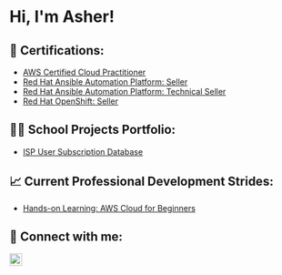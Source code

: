  <h1>Hi, I'm Asher! </h1>

<h2>📄 Certifications:</h2>

- [AWS Certified Cloud Practitioner](https://www.credly.com/badges/a560ad7e-4045-4ef2-9734-42ca36158418/linked_in_profile)
- [Red Hat Ansible Automation Platform: Seller](https://www.credly.com/badges/6fef3c3a-ccf5-4e77-ac33-b795594e81e9/public_url)
- [Red Hat Ansible Automation Platform: Technical Seller](https://www.credly.com/badges/5bf98109-87c4-4a91-aaa4-9efa119226a0/public_url)
- [Red Hat OpenShift: Seller](https://www.credly.com/badges/adeed761-c05d-4ca4-8f98-de4b7a3d828c/public_url)
  
<h2>👨‍💻 School Projects Portfolio:</h2>

- [ISP User Subscription Database](https://github.com/AsherHawk/ISP-UserSubscription-Database-Project)



<h2>📈 Current Professional Development Strides:</h2>

- [Hands-on Learning: AWS Cloud for Beginners](https://www.whizlabs.com/aws-beginners-training-hands-on-labs/)




<h2> 🤳 Connect with me:</h2>

[<img align="left" alt="JoshMadakor | LinkedIn" width="22px" src="https://cdn.jsdelivr.net/npm/simple-icons@v3/icons/linkedin.svg" />][linkedin]


[linkedin]: https://linkedin.com/in/asherhawk/

